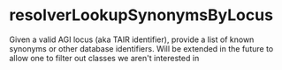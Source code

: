 resolverLookupSynonymsByLocus
=============================

Given a valid AGI locus (aka TAIR identifier), provide a list of known synonyms or other database identifiers. Will be extended in the future to allow one to filter out classes we aren't interested in


